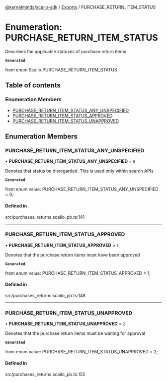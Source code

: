 [@kernelminds/scailo-sdk](../README.md) / [Exports](../modules.md) / PURCHASE\_RETURN\_ITEM\_STATUS

# Enumeration: PURCHASE\_RETURN\_ITEM\_STATUS

Describes the applicable statuses of purchase return items

**`Generated`**

from enum Scailo.PURCHASE_RETURN_ITEM_STATUS

## Table of contents

### Enumeration Members

- [PURCHASE\_RETURN\_ITEM\_STATUS\_ANY\_UNSPECIFIED](PURCHASE_RETURN_ITEM_STATUS.md#purchase_return_item_status_any_unspecified)
- [PURCHASE\_RETURN\_ITEM\_STATUS\_APPROVED](PURCHASE_RETURN_ITEM_STATUS.md#purchase_return_item_status_approved)
- [PURCHASE\_RETURN\_ITEM\_STATUS\_UNAPPROVED](PURCHASE_RETURN_ITEM_STATUS.md#purchase_return_item_status_unapproved)

## Enumeration Members

### PURCHASE\_RETURN\_ITEM\_STATUS\_ANY\_UNSPECIFIED

• **PURCHASE\_RETURN\_ITEM\_STATUS\_ANY\_UNSPECIFIED** = ``0``

Denotes that status be disregarded. This is used only within search APIs

**`Generated`**

from enum value: PURCHASE_RETURN_ITEM_STATUS_ANY_UNSPECIFIED = 0;

#### Defined in

src/purchases_returns.scailo_pb.ts:141

___

### PURCHASE\_RETURN\_ITEM\_STATUS\_APPROVED

• **PURCHASE\_RETURN\_ITEM\_STATUS\_APPROVED** = ``1``

Denotes that the purchase return items must have been approved

**`Generated`**

from enum value: PURCHASE_RETURN_ITEM_STATUS_APPROVED = 1;

#### Defined in

src/purchases_returns.scailo_pb.ts:148

___

### PURCHASE\_RETURN\_ITEM\_STATUS\_UNAPPROVED

• **PURCHASE\_RETURN\_ITEM\_STATUS\_UNAPPROVED** = ``2``

Denotes that the purchase return items must be waiting for approval

**`Generated`**

from enum value: PURCHASE_RETURN_ITEM_STATUS_UNAPPROVED = 2;

#### Defined in

src/purchases_returns.scailo_pb.ts:155
